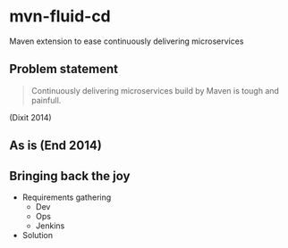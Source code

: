 mvn-fluid-cd
============

Maven extension to ease continuously delivering microservices

## Problem statement

> Continuously delivering microservices build by Maven is tough and painfull. 

(Dixit 2014)  

## As is (End 2014)

## Bringing back the joy
* Requirements gathering
  * Dev
  * Ops
  * Jenkins
* Solution
